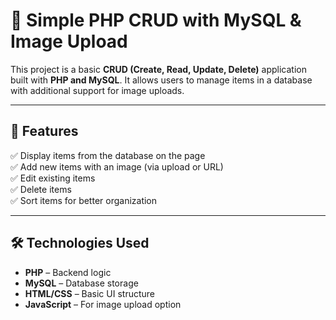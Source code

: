 # 📌 Simple PHP CRUD with MySQL & Image Upload  

This project is a basic **CRUD (Create, Read, Update, Delete)** application built with **PHP and MySQL**. It allows users to manage items in a database with additional support for image uploads.  

---

## 🚀 Features  
✅ Display items from the database on the page  
✅ Add new items with an image (via upload or URL)  
✅ Edit existing items  
✅ Delete items  
✅ Sort items for better organization  

---

## 🛠️ Technologies Used  
- **PHP** – Backend logic  
- **MySQL** – Database storage  
- **HTML/CSS** – Basic UI structure  
- **JavaScript** – For image upload option
